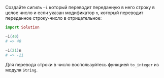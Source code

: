 Создайте сигиль `~i` который переводит переданную в него строку в целое число и если указан модификатор `n`, который переводит переданное строку-число в отрицательное:

```elixir
import Solution

~i(40)
# => 40

~i(21)n
# => -21
```

Для перевода строки в число воспользуйтесь функцией `to_integer` из модуля `String`.
